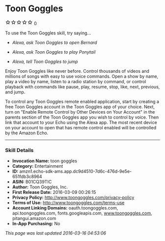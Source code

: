 # Toon Goggles
![0 stars](../../../images/ic_star_border_black_18dp_1x.png)![0 stars](../../../images/ic_star_border_black_18dp_1x.png)![0 stars](../../../images/ic_star_border_black_18dp_1x.png)![0 stars](../../../images/ic_star_border_black_18dp_1x.png)![0 stars](../../../images/ic_star_border_black_18dp_1x.png) 0

To use the Toon Goggles skill, try saying...

* *Alexa, ask Toon Goggles to open Bernard*

* *Alexa, ask Toon Goggles to play Ponytail*

* *Alexa, tell Toon Goggles to jump*

Enjoy Toon Goggles like never before.  Control thousands of videos and millions of songs with easy to use voice commands.  Open a show by name, play a video by name, listen to a radio station by command, or control playback with commands like pause, play, resume,  stop, like, next, previous, and jump.

To control any Toon Goggles remote enabled application, start by creating a free Toon Goggles account in the Toon Goggles app of your choice.  Next, turn on "Enable Remote Control by Other Devices on Your Account" in the parents section of the Toon Goggles app you wish to control by voice.  Then link that account to your Echo using the Alexa app.  The most recent device on your account to open that has remote control enabled will be controlled by the Amazon Echo.

***

### Skill Details

* **Invocation Name:** toon goggles
* **Category:** Entertainment
* **ID:** amzn1.echo-sdk-ams.app.dc9d4510-7d6c-476d-9e5e-651fdb3c8964
* **ASIN:** B01CQ39TIC
* **Author:** Toon Goggles, Inc.
* **First Release Date:** 2016-03-09 00:26:15
* **Privacy Policy:** http://www.toongoggles.com/privacy-policy
* **Terms of Use:** http://www.toongoggles.com/terms-use
* **Account Linking Domains:** oauth.toongoggles.com, api.toongoggles.com, fonts.googleapis.com, www.toongoggles.com, pitangui.amazon.com
* **In-App Purchasing:** No

*This page was last updated 2016-03-16 04:53:06*

